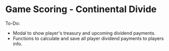 # Game Scoring - Continental Divide

To-Do:

* Modal to show player's treasury and upcoming dividend payments.
* Functions to calculate and save all player dividend payments to players info.
